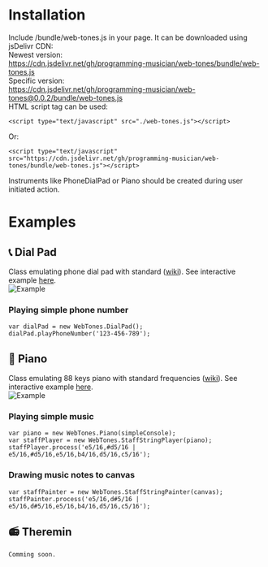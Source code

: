 # Installation
Include /bundle/web-tones.js in your page. It can be downloaded using jsDelivr CDN: \
Newest version: \
https://cdn.jsdelivr.net/gh/programming-musician/web-tones/bundle/web-tones.js \
Specific version: \
https://cdn.jsdelivr.net/gh/programming-musician/web-tones@0.0.2/bundle/web-tones.js \
HTML script tag can be used:
```
<script type="text/javascript" src="./web-tones.js"></script>
```
Or:
```
<script type="text/javascript" src="https://cdn.jsdelivr.net/gh/programming-musician/web-tones/bundle/web-tones.js"></script>
```

Instruments like PhoneDialPad or Piano should be created during user initiated action.

# Examples

## 📞 Dial Pad
Class emulating phone dial pad with standard ([wiki](https://en.wikipedia.org/wiki/Telephone_keypad)).
See interactive example [here](https://programming-musician.github.io/web-tones/bundle/example-dialpad.html). \
![Example](https://programming-musician.github.io/web-tones/bundle/example-dialpad.png)

### Playing simple phone number
```
var dialPad = new WebTones.DialPad();
dialPad.playPhoneNumber('123-456-789');
```

## 🎹 Piano
Class emulating 88 keys piano with standard frequencies ([wiki](https://en.wikipedia.org/wiki/Piano_key_frequencies)).
See interactive example [here](https://programming-musician.github.io/web-tones/bundle/example-piano.html). \
![Example](https://programming-musician.github.io/web-tones/bundle/example-piano.png)
### Playing simple music
```
var piano = new WebTones.Piano(simpleConsole);
var staffPlayer = new WebTones.StaffStringPlayer(piano);
staffPlayer.process('e5/16,#d5/16 | e5/16,#d5/16,e5/16,b4/16,d5/16,c5/16');
```
### Drawing music notes to canvas
```
var staffPainter = new WebTones.StaffStringPainter(canvas);
staffPainter.process('e5/16,d#5/16 | e5/16,d#5/16,e5/16,b4/16,d5/16,c5/16');
```

## 📻 Theremin
```
Comming soon.
```
